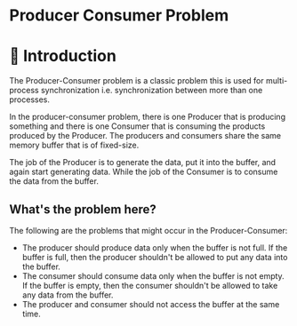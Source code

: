 # Producer Consumer Problem

🚀 Introduction
=================
The Producer-Consumer problem is a classic problem this is used for multi-process synchronization i.e. synchronization between more than one processes.

In the producer-consumer problem, there is one Producer that is producing something and there is one Consumer that is consuming the products produced by the Producer. The producers and consumers share the same memory buffer that is of fixed-size.

The job of the Producer is to generate the data, put it into the buffer, and again start generating data. While the job of the Consumer is to consume the data from the buffer.

What's the problem here?
-----------------
The following are the problems that might occur in the Producer-Consumer:
* The producer should produce data only when the buffer is not full. If the buffer is full, then the producer shouldn't be allowed to put any data into the buffer.
* The consumer should consume data only when the buffer is not empty. If the buffer is empty, then the consumer shouldn't be allowed to take any data from the buffer.
* The producer and consumer should not access the buffer at the same time.


